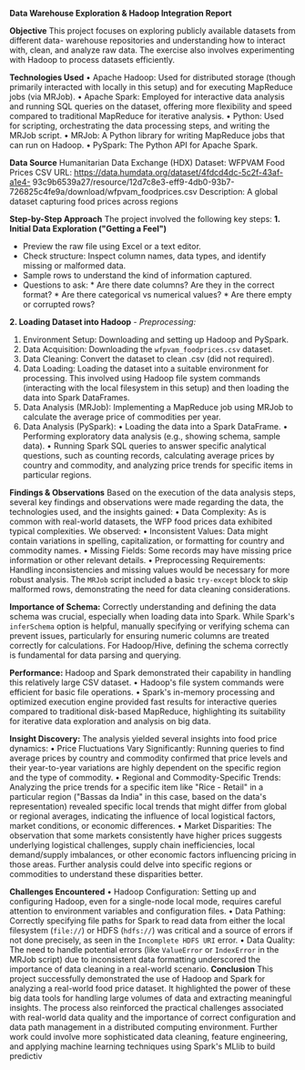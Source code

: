 **Data Warehouse Exploration & Hadoop Integration Report**

**Objective**
This project focuses on exploring publicly available datasets from different data-
warehouse repositories and understanding how to interact with, clean, and analyze raw
data. The exercise also involves experimenting with Hadoop to process datasets efficiently.

**Technologies Used**
•	Apache Hadoop: Used for distributed storage (though primarily interacted with locally in this setup) and for executing MapReduce jobs (via MRJob).
•	Apache Spark: Employed for interactive data analysis and running SQL queries on the dataset, offering more flexibility and speed compared to traditional MapReduce for iterative analysis.
•	Python: Used for scripting, orchestrating the data processing steps, and writing the MRJob script.
•	MRJob: A Python library for writing MapReduce jobs that can run on Hadoop.
•	PySpark: The Python API for Apache Spark.

**Data Source**
Humanitarian Data Exchange (HDX)
Dataset: WFPVAM Food Prices CSV
URL: https://data.humdata.org/dataset/4fdcd4dc-5c2f-43af-a1e4-
93c9b6539a27/resource/12d7c8e3-eff9-4db0-93b7-
726825c4fe9a/download/wfpvam_foodprices.csv
Description: A global dataset capturing food prices across regions

**Step-by-Step Approach** 
The project involved the following key steps:
**1. Initial Data Exploration ("Getting a Feel")**
- Preview the raw file using Excel or a text editor.
- Check structure: Inspect column names, data types, and identify missing or malformed
data.
- Sample rows to understand the kind of information captured.
- Questions to ask:
        * Are there date columns? Are they in the correct format?
        * Are there categorical vs numerical values?
        * Are there empty or corrupted rows?

**2. Loading Dataset into Hadoop**
_- Preprocessing:_
1.	Environment Setup: Downloading and setting up Hadoop and PySpark.
2.	Data Acquisition: Downloading the `wfpvam_foodprices.csv` dataset.
3.	Data Cleaning: Convert the dataset to clean .csv (did not required).
4.	Data Loading: Loading the dataset into a suitable environment for processing. This involved using Hadoop file system commands (interacting with the local filesystem in this setup) and then loading the            data into Spark DataFrames.
5.	Data Analysis (MRJob): Implementing a MapReduce job using MRJob to calculate the average price of commodities per year.
6.	Data Analysis (PySpark):
       •	Loading the data into a Spark DataFrame.
       •	Performing exploratory data analysis (e.g., showing schema, sample data).
       •	Running Spark SQL queries to answer specific analytical questions, such as counting records, calculating average prices by country and commodity, and analyzing price trends for specific items in                  particular regions.
 
 **Findings & Observations**
Based on the execution of the data analysis steps, several key findings and observations were made regarding the data, the technologies used, and the insights gained:
•	Data Complexity: As is common with real-world datasets, the WFP food prices data exhibited typical complexities. We observed:
•	Inconsistent Values: Data might contain variations in spelling, capitalization, or formatting for country and commodity names.
•	Missing Fields: Some records may have missing price information or other relevant details.
•	Preprocessing Requirements: Handling inconsistencies and missing values would be necessary for more robust analysis. The `MRJob` script included a basic `try-except` block to skip malformed rows, demonstrating the need for data cleaning considerations.

**Importance of Schema:** 
Correctly understanding and defining the data schema was crucial, especially when loading data into Spark. While Spark's `inferSchema` option is helpful, manually specifying or verifying schema can prevent issues, particularly for ensuring numeric columns are treated correctly for calculations. For Hadoop/Hive, defining the schema correctly is fundamental for data parsing and querying.

**Performance:** 
Hadoop and Spark demonstrated their capability in handling this relatively large CSV dataset.
•	Hadoop's file system commands were efficient for basic file operations.
•	Spark's in-memory processing and optimized execution engine provided fast results for interactive queries compared to traditional disk-based MapReduce, highlighting its suitability for iterative data exploration and analysis on big data.

**Insight Discovery:** 
The analysis yielded several insights into food price dynamics:
•	Price Fluctuations Vary Significantly: Running queries to find average prices by country and commodity confirmed that price levels and their year-to-year variations are highly dependent on the specific region and the type of commodity.
•	Regional and Commodity-Specific Trends: Analyzing the price trends for a specific item like "Rice - Retail" in a particular region ("Bassas da India" in this case, based on the data's representation) revealed specific local trends that might differ from global or regional averages, indicating the influence of local logistical factors, market conditions, or economic differences.
•	Market Disparities: The observation that some markets consistently have higher prices suggests underlying logistical challenges, supply chain inefficiencies, local demand/supply imbalances, or other economic factors influencing pricing in those areas. Further analysis could delve into specific regions or commodities to understand these disparities better.

**Challenges Encountered**
•	Hadoop Configuration: Setting up and configuring Hadoop, even for a single-node local mode, requires careful attention to environment variables and configuration files.
•	Data Pathing: Correctly specifying file paths for Spark to read data from either the local filesystem (`file://`) or HDFS (`hdfs://`) was critical and a source of errors if not done precisely, as seen in the `Incomplete HDFS URI` error.
•	Data Quality: The need to handle potential errors (like `ValueError` or `IndexError` in the MRJob script) due to inconsistent data formatting underscored the importance of data cleaning in a real-world scenario.
**Conclusion**
This project successfully demonstrated the use of Hadoop and Spark for analyzing a real-world food price dataset. It highlighted the power of these big data tools for handling large volumes of data and extracting meaningful insights. The process also reinforced the practical challenges associated with real-world data quality and the importance of correct configuration and data path management in a distributed computing environment. Further work could involve more sophisticated data cleaning, feature engineering, and applying machine learning techniques using Spark's MLlib to build predictiv

